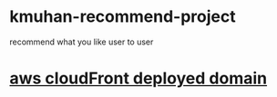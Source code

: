 # kmuhan-recommend-project
recommend what you like user to user

# [aws cloudFront deployed domain](https://d1n90cf12uqd77.cloudfront.net/)
